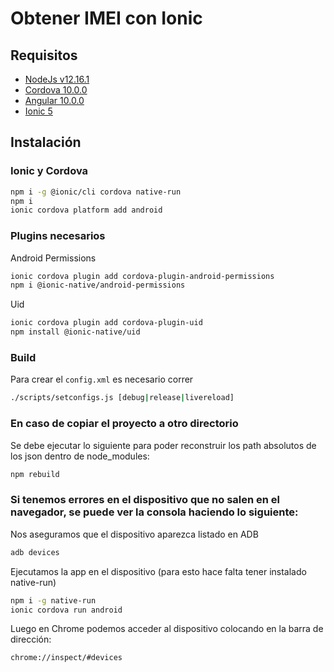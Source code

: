 # Obtener IMEI con Ionic



## Requisitos

* [NodeJs v12.16.1](https://nodejs.org/es/docs/)
* [Cordova 10.0.0](https://cordova.apache.org/docs/es/latest/)
* [Angular 10.0.0](https://v10.angular.io/docs)
* [Ionic 5](https://ionicframework.com/docs)

## Instalación

### Ionic y Cordova

``` bash
npm i -g @ionic/cli cordova native-run
npm i
ionic cordova platform add android
```

### Plugins necesarios
Android Permissions
``` bash
ionic cordova plugin add cordova-plugin-android-permissions
npm i @ionic-native/android-permissions
```
Uid
``` bash
ionic cordova plugin add cordova-plugin-uid
npm install @ionic-native/uid
```

### Build

Para crear el `config.xml` es necesario correr
``` bash
./scripts/setconfigs.js [debug|release|livereload]
```

### En caso de copiar el proyecto a otro directorio

Se debe ejecutar lo siguiente para poder reconstruir los path absolutos de los json dentro de node_modules:
``` bash
npm rebuild
```

### Si tenemos errores en el dispositivo que no salen en el navegador, se puede ver la consola haciendo lo siguiente:
Nos aseguramos que el dispositivo aparezca listado en ADB
``` bash
adb devices
```
Ejecutamos la app en el dispositivo (para esto hace falta tener instalado native-run)
``` bash
npm i -g native-run
ionic cordova run android
```
Luego en Chrome podemos acceder al dispositivo colocando en la barra de dirección:
```
chrome://inspect/#devices
```
